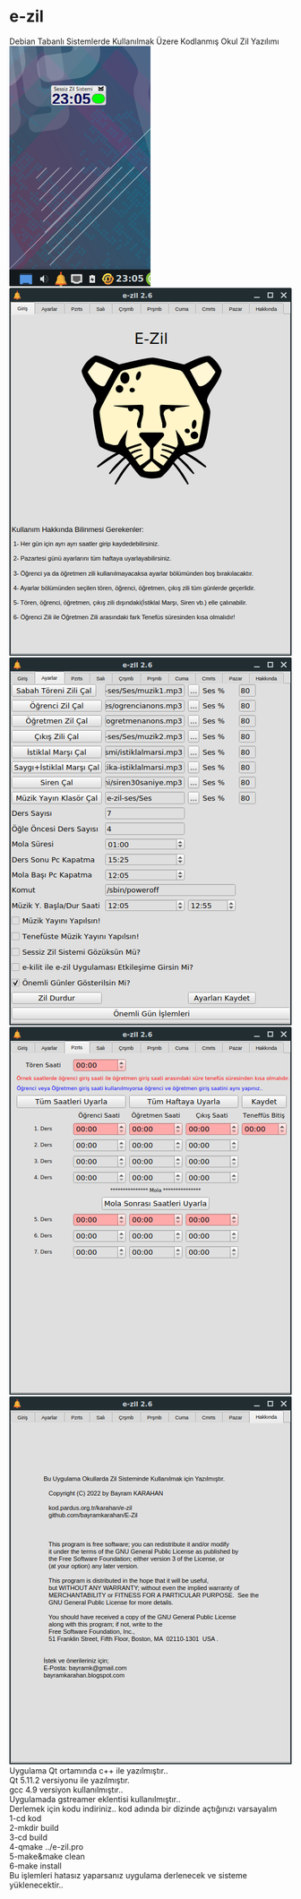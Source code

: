 # e-zil
Debian Tabanlı Sistemlerde Kullanılmak Üzere Kodlanmış Okul Zil Yazılımı
![E-Zil](https://github.com/bayramkarahan/e-zil/blob/master/e-zil0.png)
![E-Zil](https://github.com/bayramkarahan/e-zil/blob/master/e-zil1.png)
![E-Zil](https://github.com/bayramkarahan/e-zil/blob/master/e-zil2.png)
![E-Zil](https://github.com/bayramkarahan/e-zil/blob/master/e-zil3.png)
![E-Zil](https://github.com/bayramkarahan/e-zil/blob/master/e-zil4.png)
<br/>
Uygulama Qt ortamında c++ ile yazılmıştır..
<br/>
Qt 5.11.2 versiyonu ile yazılmıştır.
<br/>
gcc 4.9 versiyon kullanılmıştır..
<br/>
Uygulamada gstreamer eklentisi kullanılmıştır..
<br/>
Derlemek için kodu indiriniz.. kod adında bir dizinde açtığınızı varsayalım
<br/>
1-cd kod
<br/>
2-mkdir build
<br/>
3-cd build
<br/>
4-qmake ../e-zil.pro
<br/>
5-make&make clean
<br/>
6-make install
<br/>
Bu işlemleri hatasız yaparsanız uygulama derlenecek ve sisteme yüklenecektir..
<br/>
